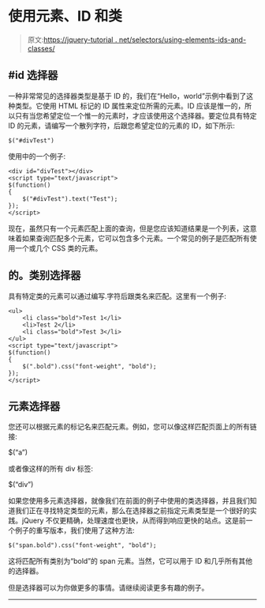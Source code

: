 # 使用元素、ID 和类

> 原文:[https://jquery-tutorial . net/selectors/using-elements-ids-and-classes/](https://jquery-tutorial.net/selectors/using-elements-ids-and-classes/)

## #id 选择器

一种非常常见的选择器类型是基于 ID 的，我们在“Hello，world”示例中看到了这种类型。它使用 HTML 标记的 ID 属性来定位所需的元素。ID 应该是惟一的，所以只有当您希望定位一个惟一的元素时，才应该使用这个选择器。要定位具有特定 ID 的元素，请编写一个散列字符，后跟您希望定位的元素的 ID，如下所示:

```
$("#divTest")
```

使用中的一个例子:

```
<div id="divTest"></div>
<script type="text/javascript">
$(function()
{
	$("#divTest").text("Test");
});
</script>
```

现在，虽然只有一个元素匹配上面的查询，但是您应该知道结果是一个列表，这意味着如果查询匹配多个元素，它可以包含多个元素。一个常见的例子是匹配所有使用一个或几个 CSS 类的元素。

<input type="hidden" name="IL_IN_ARTICLE">

## 的。类别选择器

具有特定类的元素可以通过编写.字符后跟类名来匹配。这里有一个例子:

```
<ul>
	<li class="bold">Test 1</li>
	<li>Test 2</li>
	<li class="bold">Test 3</li>
</ul>
<script type="text/javascript">
$(function()
{
	$(".bold").css("font-weight", "bold");
});
</script>
```

## 元素选择器

您还可以根据元素的标记名来匹配元素。例如，您可以像这样匹配页面上的所有链接:

$(“a”)

或者像这样的所有 div 标签:

$(“div”)

如果您使用多元素选择器，就像我们在前面的例子中使用的类选择器，并且我们知道我们正在寻找特定类型的元素，那么在选择器之前指定元素类型是一个很好的实践。jQuery 不仅更精确，处理速度也更快，从而得到响应更快的站点。这是前一个例子的重写版本，我们使用了这种方法:

```
$("span.bold").css("font-weight", "bold");
```

这将匹配所有类别为“bold”的 span 元素。当然，它可以用于 ID 和几乎所有其他的选择器。

但是选择器可以为你做更多的事情。请继续阅读更多有趣的例子。

* * *
